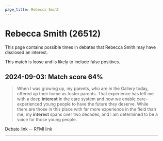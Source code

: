 ```yaml
---
page_title: Rebecca Smith
---
```


# Rebecca Smith  (26512)

This page contains possible times in debates that Rebecca Smith may have disclosed an interest.

This match is loose and is likely to include false positives. 



## 2024-09-03: Match score 64%

>When I was growing up, my parents, who are in the Gallery today, offered up their home as foster parents. That experience has left me with a deep **interest** in the care system and how we enable care-experienced young people to have the future they deserve. While there are those in this place with far more experience in the field than me, my **interest** spans over two decades, and I am determined to be a voice for those young people.

[Debate link](https://www.theyworkforyou.com/debates/?id=2024-09-03c.236.1)  --  [RFMI link](https://www.theyworkforyou.com/mp/26512/register)


---


